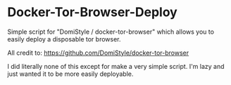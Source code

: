 # Docker-Tor-Browser-Deploy
Simple script for "DomiStyle / docker-tor-browser" which allows you to easily deploy a disposable tor browser.

All credit to: https://github.com/DomiStyle/docker-tor-browser

I did literally none of this except for make a very simple script. I'm lazy and just wanted it to be more easily deployable.
